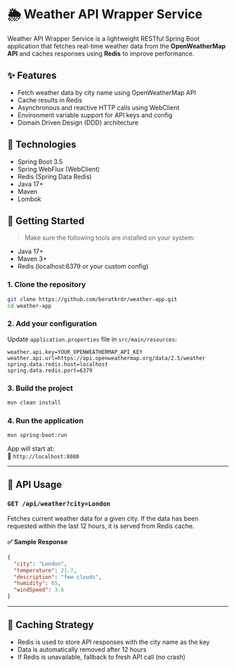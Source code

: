 # 🌦️ Weather API Wrapper Service

Weather API Wrapper Service is a lightweight RESTful Spring Boot application that fetches real-time weather data from the **OpenWeatherMap API** and caches responses using **Redis** to improve performance.

## ✨ Features

- Fetch weather data by city name using OpenWeatherMap API
- Cache results in Redis
- Asynchronous and reactive HTTP calls using WebClient
- Environment variable support for API keys and config
- Domain Driven Design (DDD) architecture

## 🔧 Technologies

- Spring Boot 3.5
- Spring WebFlux (WebClient)
- Redis (Spring Data Redis)
- Java 17+
- Maven
- Lombok

## 🚀 Getting Started

> Make sure the following tools are installed on your system:

- Java 17+
- Maven 3+
- Redis (localhost:6379 or your custom config)

### 1. Clone the repository

```bash
git clone https://github.com/beratkrdr/weather-app.git
cd weather-app
```

### 2. Add your configuration

Update `application.properties` file in `src/main/resources`:

```properties
weather.api.key=YOUR_OPENWEATHERMAP_API_KEY
weather.api.url=https://api.openweathermap.org/data/2.5/weather
spring.data.redis.host=localhost
spring.data.redis.port=6379
```

### 3. Build the project

```bash
mvn clean install
```

### 4. Run the application

```bash
mvn spring-boot:run
```

App will start at:  
📌 `http://localhost:8080`

---

## 📡 API Usage

### `GET /api/weather?city=London`

Fetches current weather data for a given city. If the data has been requested within the last 12 hours, it is served from Redis cache.

#### ✅ Sample Response

```json
{
  "city": "London",
  "temperature": 21.7,
  "description": "few clouds",
  "humidity": 65,
  "windSpeed": 3.6
}
```

---

## 🧠 Caching Strategy

- Redis is used to store API responses with the city name as the key
- Data is automatically removed after 12 hours
- If Redis is unavailable, fallback to fresh API call (no crash)
